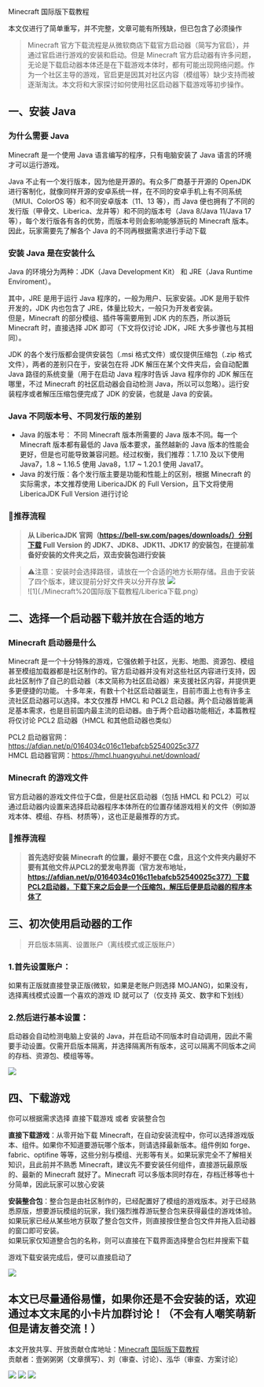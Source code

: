 <!-- 这是最重要的基础教程之一，需要反复修正调整 -->
<!-- 目前只写了最直接的步骤，其他基础教程也按照这样写比较省时省力 -->
<!-- 教程需要能面向各种人群，从什么都不懂的玩家到希望了解更多的玩家，也就是说，需要追求兼备易读性和扩展性 -->
<!-- 或许可以做一个不会下载、安装 -->

Minecraft 国际版下载教程

本文仅进行了简单重写，并不完整，文章可能有所残缺，但已包含了必须操作

> Minecraft 官方下载流程是从微软商店下载官方启动器（简写为官启），并通过官启进行游戏的安装和启动。但是 Minecraft 官方启动器有许多问题，无论是下载启动器本体还是在下载游戏本体时，都有可能出现网络问题。作为一个社区主导的游戏，官启更是因其对社区内容（模组等）缺少支持而被逐渐淘汰。本文将和大家探讨如何使用社区启动器下载游戏等初步操作。

## 一、安装 Java
### 为什么需要 Java
Minecraft 是一个使用 Java 语言编写的程序，只有电脑安装了 Java 语言的环境才可以运行游戏。

Java 不止有一个发行版本，因为他是开源的。有众多厂商基于开源的 OpenJDK 进行客制化，就像同样开源的安卓系统一样，在不同的安卓手机上有不同系统（MIUI、ColorOS 等）和不同安卓版本（11、13 等），而 Java 便也拥有了不同的发行版（甲骨文、Liberica、龙井等）和不同的版本号（Java 8/Java 11/Java 17等），每个发行版各有各的优势，而版本号则会影响能够游玩的 Minecraft 版本。因此，玩家需要先了解各个 Java 的不同再根据需求进行手动下载

### 安装 Java 是在安装什么
Java 的环境分为两种：JDK（Java Development Kit） 和 JRE（Java Runtime Enviroment）。 

其中，JRE 是用于运行 Java 程序的，一般为用户、玩家安装。JDK 是用于软件开发的，JDK 内也包含了 JRE，体量比较大，一般只为开发者安装。  
但是，Minecraft 的部分模组、插件等需要用到 JDK 内的东西，所以游玩 Minecraft 时，直接选择 JDK 即可（下文将仅讨论 JDK，JRE 大多步骤也与其相同）。

JDK 的各个发行版都会提供安装包（.msi 格式文件）或仅提供压缩包（.zip 格式文件），两者的差别只在于，安装包在将 JDK 解压在某个文件夹后，会自动配置 Java 路径的系统变量（用于在启动 Java 程序时告诉 Java 程序你的 JDK 解压在哪里，不过 Minecraft 的社区启动器会自动检测 Java，所以可以忽略）。运行安装程序或者解压压缩包便完成了 JDK 的安装，也就是 Java 的安装。 

### Java 不同版本号、不同发行版的差别

- Java 的版本号： 不同 Minecraft 版本所需要的 Java 版本不同。每一个 Minecraft 版本都有最低的 Java 版本要求，虽然越新的 Java 版本的性能会更好，但是也可能导致兼容问题。经过权衡，我们推荐：1.7.10 及以下使用 Java7，1.8 ~ 1.16.5 使用 Java8，1.17 ~ 1.20.1 使用 Java17。
- Java 的发行版：各个发行版主要是功能和性能上的区别，根据 Minecraft 的实际需求，本文推荐使用 LibericaJDK 的 Full Version，且下文将使用 LibericaJDK Full Version 进行讨论

<!-- 旧描述，有错误，描述混乱 -->
<!-- Java 有不同发行版，总的来说分为 OracleJDK 和 OpenJDK 两个类。 这里不知道怎么描述好了，包括OpenJDK和Oracle的区别以及JDK是什么 。OpenJDK 主要优势在于 免费、性能好，然而在选择 OpenJDK 时，大多数 OpenJDK 并不包含 JavaFX 这一个组件，其是一个较为过时的用于绘制用户界面的组件 不确定组件这个称呼合不合适 ，但仍有一部分应用在使用（例如 HMCL 启动器），因此我们推荐使用 LibericaJDK 的 Full version（带 JavaFX） -->


### 🔆推荐流程
> **从 LibericaJDK 官网（https://bell-sw.com/pages/downloads/）分别下载 Full Version 的 JDK7、JDK8、JDK11、JDK17 的安装包，在提前准备好安装的文件夹之后，双击安装包进行安装**

> ⚠注意：安装时会选择路径，请放在一个合适的地方长期存储。且由于安装了四个版本，建议提前分好文件夹以分开存放
![](./Minecraft%20国际版下载教程/java分文件夹安放.png)  
![1](./Minecraft%20国际版下载教程/Liberica下载.png）

## 二、选择一个启动器下载并放在合适的地方
### Minecraft 启动器是什么
Minecraft 是一个十分特殊的游戏，它强依赖于社区，光影、地图、资源包、模组甚至模组加载器都是社区制作的。官方启动器并没有对这些社区内容进行支持，因此社区制作了自己的启动器（本文简称为社区启动器）来支援社区内容，并提供更多更便捷的功能。
十多年来，有数十个社区启动器诞生，目前市面上也有许多主流社区启动器可以选择。本文仅推荐 HMCL 和 PCL2 启动器。两个启动器皆能满足基本需求，也是目前国内最主流的启动器。由于两个启动器功能相近，本篇教程将仅讨论 PCL2 启动器（HMCL 和其他启动器也类似）

PCL2 启动器官网：https://afdian.net/p/0164034c016c11ebafcb52540025c377  
HMCL 启动器官网：https://hmcl.huangyuhui.net/download/
### Minecraft 的游戏文件
官方启动器的游戏文件位于C盘，但是社区启动器（包括 HMCL 和 PCL2）可以通过启动器内设置来选择启动器程序本体所在的位置存储游戏相关的文件（例如游戏本体、模组、存档、材质等），这也正是最推荐的方式。
### 🔆推荐流程
> **首先选好安装 Minecraft 的位置，最好不要在 C盘，且这个文件夹内最好不要有其他文件从PCL2的爱发电界面（官方发布地址，https://afdian.net/p/0164034c016c11ebafcb52540025c377）下载PCL2启动器，下载下来之后会是一个压缩包，解压后便是启动器的程序本体了**

## 三、初次使用启动器的工作
> 开启版本隔离、设置账户（离线模式或正版账户）

### 1.首先设置账户：
如果有正版就直接登录正版(微软，如果是老账户则选择 MOJANG)，如果没有，选择离线模式设置一个喜欢的游戏 ID 就可以了（仅支持 英文、数字和下划线）

### 2.然后进行基本设置：
启动器会自动检测电脑上安装的 Java，并在启动不同版本时自动调用，因此不需要手动设置。仅需开启版本隔离，并选择隔离所有版本，这可以隔离不同版本之间的存档、资源包、模组等等。

![](./Minecraft%20国际版下载教程/启动器设置.png)

## 四、下载游戏
> 

你可以根据需求选择 直接下载游戏 或者 安装整合包

**直接下载游戏**：从零开始下载 Minecraft，在自动安装流程中，你可以选择游戏版本、组件。如果你不知道要游玩哪个版本，则请选择最新版本。组件例如 forge、fabric、optifine 等等，这些分别与模组、光影等有关。如果玩家完全不了解相关知识，且此前并不熟悉 Minecraft，建议先不要安装任何组件，直接游玩最原版的、最新的 Minecraft 就好了。Minecraft 可以多版本同时存在，存档迁移等也十分简单，因此玩家可以放心安装

**安装整合包**：整合包是由社区制作的，已经配置好了模组的游戏版本。对于已经熟悉原版，想要游玩模组的玩家，我们强烈推荐游玩整合包来获得最佳的游戏体验。  
如果玩家已经从某些地方获取了整合包文件，则直接按住整合包文件并拖入启动器的窗口即可安装。  
如果玩家仅知道整合包的名称，则可以直接在下载界面选择整合包栏并搜索下载

游戏下载安装完成后，便可以直接启动了

![](./Minecraft%20国际版下载教程/游戏下载.png)

本文已尽量通俗易懂，如果你还是不会安装的话，欢迎通过本文末尾的小卡片加群讨论！（不会有人嘲笑萌新但是请友善交流！）
---

本文开放共享、开放贡献仓库地址：[Minecraft 国际版下载教程](https://gitee.com/community-tut/minecraft-community-tut/blob/master/%E5%9F%BA%E7%A1%80%E7%B1%BB%E6%96%87%E7%AB%A0/Minecraft%20%E5%9B%BD%E9%99%85%E7%89%88%E4%B8%8B%E8%BD%BD%E6%95%99%E7%A8%8B.md)  
贡献者：壹粥粥粥（文章撰写）、刘（审查、讨论）、泓华（审查、方案讨论）

![](/项目文件/套图/社区教程套图/卡片%20甲%20知乎b站%20点赞.png)
![](/项目文件/套图/社区教程套图/卡片%20乙%20提问交流.png)
![](/项目文件/套图/社区教程套图/卡片%20甲%20开放共享贡献.png)